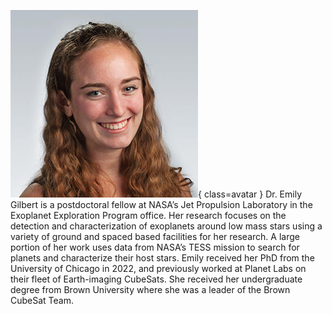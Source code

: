 ![Emily Gilbert](Gilbert.jpg){ class=avatar }
Dr. Emily Gilbert is a postdoctoral fellow at NASA’s Jet Propulsion Laboratory in the Exoplanet Exploration Program office. Her research focuses on the detection and characterization of exoplanets around low mass stars using a variety of ground and spaced based facilities for her research. A large portion of her work uses data from NASA’s TESS mission to search for planets and characterize their host stars. Emily received her PhD from the University of Chicago in 2022, and previously worked at Planet Labs on their fleet of Earth-imaging CubeSats. She received her undergraduate degree from Brown University where she was a leader of the Brown CubeSat Team.
